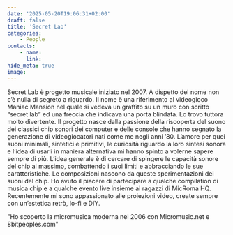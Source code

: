 ```yaml
---
date: '2025-05-20T19:06:31+02:00'
draft: false
title: 'Secret Lab'
categories:
    - People
contacts:
    - name: 
      link: 
hide_meta: true
image: 
---
```


Secret Lab è progetto musicale iniziato nel 2007. A dispetto del nome non c’è nulla di segreto a riguardo.
Il nome è una riferimento al videogioco Maniac Mansion nel quale si vedeva un graffito su un muro con scritto “secret lab” ed una freccia che indicava una porta blindata. Lo trovo tuttora molto divertente. Il progetto nasce dalla passione della riscoperta del suono dei classici chip sonori dei computer e delle console che hanno segnato la generazione di videogiocatori nati come me negli anni ’80. L’amore per quei suoni minimali, sintetici e primitivi, le curiosità riguardo la loro sintesi sonora e l’idea di usarli in maniera alternativa mi hanno spinto a volerne sapere sempre di più. L’idea generale è di cercare di spingere le capacità sonore del chip al massimo, combattendo i suoi limiti e abbracciando le sue caratteristiche. Le composizioni nascono da queste sperimentazioni dei suoni del chip. Ho avuto il piacere di partecipare a qualche compilation di musica chip e a qualche evento live insieme ai ragazzi di MicRoma HQ. Recentemente mi sono appassionato alle proiezioni video, create sempre con un’estetica retrò, lo-fi e DIY.

"Ho scoperto la micromusica moderna nel 2006 con Micromusic.net e 8bitpeoples.com"